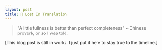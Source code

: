 ```yaml
---
layout: post
title: 🥢 Lost In Translation
---
```


> "A little fullness is better than perfect completeness" ~ Chinese proverb, or so I was told.

[This blog post is still in works. I just put it here to stay true to the timeline.]
 
